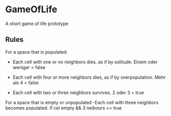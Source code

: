 # GameOfLife
A short game of life prototype

## Rules

For a space that is populated:
- Each cell with one or no neighbors dies, as if by solitude.
Einem oder weniger = false
- Each cell with four or more neighbors dies, as if by overpopulation.
Mehr als 4 = false

- Each cell with two or three neighbors survives.
 2 oder 3 = true




For a space that is empty or unpopulated
-Each cell with three neighbors becomes populated.
if cel empty && 3 neibours == true